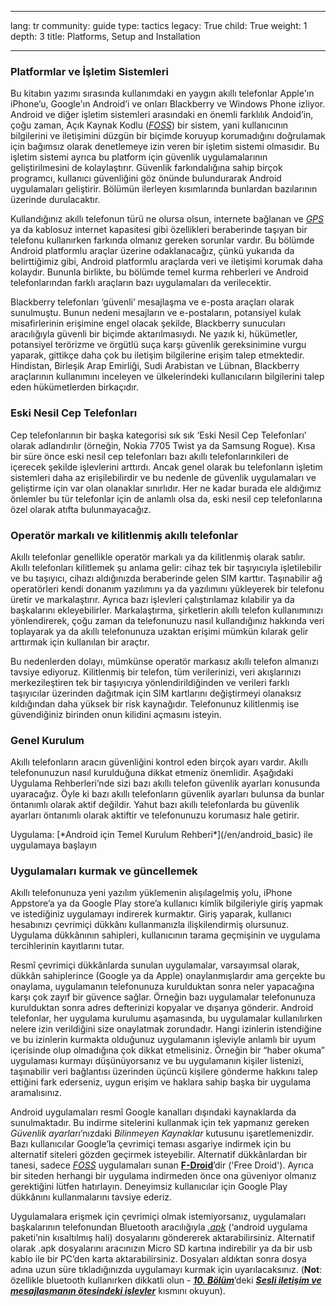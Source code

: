 

---

lang: tr
community: guide
type: tactics
legacy: True
child: True
weight: 1
depth: 3
title: Platforms, Setup and Installation

---

### Platformlar ve İşletim Sistemleri ###

Bu kitabın yazımı sırasında kullanımdaki en yaygın akıllı telefonlar Apple'ın iPhone’u, Google'ın Android’i ve onları Blackberry ve Windows Phone izliyor. Android ve diğer işletim sistemleri arasındaki en önemli farklılık Andoid’in, çoğu zaman, Açık Kaynak Kodlu ([*FOSS*](/tr/Glossary#FOSS)) bir sistem, yani kullanıcının bilgilerini ve iletişimini düzgün bir biçimde koruyup korumadığını doğrulamak için bağımsız olarak denetlemeye izin veren bir işletim sistemi olmasıdır. Bu işletim sistemi ayrıca bu platform için güvenlik uygulamalarının geliştirilmesini de kolaylaştırır. Güvenlik farkındalığına sahip birçok programcı, kullanıcı güvenliğini göz önünde bulundurarak Android uygulamaları geliştirir. Bölümün ilerleyen kısımlarında bunlardan bazılarının üzerinde durulacaktır. 

Kullandığınız akıllı telefonun türü ne olursa olsun, internete bağlanan ve [*GPS*](/tr/glossary#GPS) ya da kablosuz internet kapasitesi gibi özellikleri beraberinde taşıyan bir telefonu kullanırken farkında olmanız gereken sorunlar vardır. Bu bölümde Android platformlu araçlar üzerine odaklanacağız, çünkü yukarıda da belirttiğimiz gibi, Android platformlu araçlarda veri ve iletişimi korumak daha kolaydır. Bununla birlikte, bu bölümde temel kurma rehberleri ve Android telefonlarından farklı araçların bazı uygulamaları da verilecektir.

Blackberry telefonları ‘güvenli’ mesajlaşma ve e-posta araçları olarak sunulmuştu. Bunun nedeni mesajların ve e-postaların, potansiyel kulak misafirlerinin erişimine engel olacak şekilde, Blackberry sunucuları aracılığıyla güvenli bir biçimde aktarılmasıydı. Ne yazık ki, hükümetler, potansiyel terörizme ve örgütlü suça karşı güvenlik gereksinimine vurgu yaparak, gittikçe daha çok bu iletişim bilgilerine erişim talep etmektedir. Hindistan, Birleşik Arap Emirliği, Sudi Arabistan ve Lübnan, Blackberry araçlarının kullanımını inceleyen ve ülkelerindeki kullanıcıların bilgilerini talep eden hükümetlerden birkaçıdır.

### Eski Nesil Cep Telefonları ###

Cep telefonlarının bir başka kategorisi sık sık ‘Eski Nesil Cep Telefonları’ olarak adlandırılır (örneğin, Nokia 7705 Twist ya da Samsung Rogue). Kısa bir süre önce eski nesil cep telefonları bazı akıllı telefonlarınkileri de içerecek şekilde işlevlerini arttırdı. Ancak genel olarak bu telefonların işletim sistemleri daha az erişilebilirdir ve bu nedenle de güvenlik uygulamaları ve geliştirme için var olan olanaklar sınırlıdır. Her ne kadar burada ele aldığımız önlemler bu tür telefonlar için de anlamlı olsa da, eski nesil cep telefonlarına özel olarak atıfta bulunmayacağız.

### Operatör markalı ve kilitlenmiş akıllı telefonlar ###

Akıllı telefonlar genellikle operatör markalı ya da kilitlenmiş olarak satılır. Akıllı telefonları kilitlemek şu anlama gelir: cihaz tek bir taşıyıcıyla işletilebilir ve bu taşıyıcı, cihazı aldığınızda beraberinde gelen SIM karttır. Taşınabilir ağ operatörleri kendi donanım yazılımını ya da yazılımını yükleyerek bir telefonu üretir ve markalaştırır. Ayrıca bazı işlevleri çalıştırılamaz kılabilir ya da başkalarını ekleyebilirler. Markalaştırma, şirketlerin akıllı telefon kullanımınızı yönlendirerek, çoğu zaman da telefonunuzu nasıl kullandığınız hakkında veri toplayarak ya da akıllı telefonunuza uzaktan erişimi mümkün kılarak gelir arttırmak için kullanılan bir araçtır.

Bu nedenlerden dolayı, mümkünse operatör markasız akıllı telefon almanızı tavsiye ediyoruz. Kilitlenmiş bir telefon, tüm verilerinizi, veri akışlarınızı merkezileştiren tek bir taşıyıcıya yönlendirildiğinden ve verileri farklı taşıyıcılar üzerinden dağıtmak için SIM kartlarını değiştirmeyi olanaksız kıldığından daha yüksek bir risk kaynağıdır. Telefonunuz kilitlenmiş ise güvendiğiniz birinden onun kilidini açmasını isteyin.

### Genel Kurulum ###

Akıllı telefonların aracın güvenliğini kontrol eden birçok ayarı vardır. Akıllı telefonunuzun nasıl kurulduğuna dikkat etmeniz önemlidir. Aşağıdaki Uygulama Rehberleri’nde sizi bazı akıllı telefon güvenlik ayarları konusunda uyaracağız. Öyle ki bazı akıllı telefonların güvenlik ayarları bulunsa da bunlar öntanımlı olarak aktif değildir. Yahut bazı akıllı telefonlarda bu güvenlik ayarları öntanımlı olarak aktiftir ve telefonunuzu korumasız hale getirir.

<div class=getstarted markdown=1>
Uygulama: [*Android için Temel Kurulum Rehberi*](/en/android_basic) ile uygulamaya başlayın
</div>


### Uygulamaları kurmak ve güncellemek ###

Akıllı telefonunuza yeni yazılım yüklemenin alışılagelmiş yolu, iPhone Appstore’a ya da Google Play store’a kullanıcı kimlik bilgileriyle giriş yapmak ve istediğiniz uygulamayı indirerek kurmaktır. Giriş yaparak, kullanıcı hesabınızı çevrimiçi dükkânı kullanmanızla ilişkilendirmiş olursunuz. Uygulama dükkânının sahipleri, kullanıcının tarama geçmişinin ve uygulama tercihlerinin kayıtlarını tutar.

Resmî  çevrimiçi dükkânlarda sunulan uygulamalar, varsayımsal olarak, dükkân sahiplerince (Google ya da Apple) onaylanmışlardır ama gerçekte bu onaylama, uygulamanın telefonunuza kurulduktan sonra neler yapacağına karşı çok zayıf bir güvence sağlar. Örneğin bazı uygulamalar telefonunuza kurulduktan sonra adres defterinizi kopyalar ve dışarıya gönderir. Android telefonlar, her uygulama kurulumu aşamasında, bu uygulamalar kullanılırken nelere izin verildiğini size onaylatmak zorundadır. Hangi izinlerin istendiğine ve bu izinlerin kurmakta olduğunuz uygulamanın işleviyle anlamlı bir uyum içerisinde olup olmadığına çok dikkat etmelisiniz. Örneğin bir “haber okuma” uygulaması kurmayı düşünüyorsanız ve bu uygulamanın kişiler listenizi, taşınabilir veri bağlantısı üzerinden üçüncü kişilere gönderme hakkını talep ettiğini fark ederseniz, uygun erişim ve haklara sahip başka bir uygulama aramalısınız.

Android uygulamaları resmî Google kanalları dışındaki kaynaklarda da sunulmaktadır. Bu indirme sitelerini kullanmak için tek yapmanız gereken *Güvenlik ayarları*’nızdaki *Bilinmeyen Kaynaklar* kutusunu işaretlemenizdir. Bazı kullanıcılar Google’la çevrimiçi teması asgariye indirmek için bu alternatif siteleri gözden geçirmek isteyebilir. Alternatif dükkânlardan bir tanesi, sadece [*FOSS*](/tr/glossary#FOSS) uygulamaları sunan [**F-Droid**](http://f-droid.org)’dir ('Free Droid'). Ayrıca bir siteden herhangi bir uygulama indirmeden önce ona güveniyor olmanız gerektiğini lütfen hatırlayın. Deneyimsiz kullanıcılar için Google Play dükkânını kullanmalarını tavsiye ederiz.

Uygulamalara erişmek için çevrimiçi olmak istemiyorsanız, uygulamaları başkalarının telefonundan Bluetooth aracılığıyla [*.apk*](/tr/glossary#apk) (‘android uygulama paketi’nin kısaltılmış hali) dosyalarını göndererek aktarabilirsiniz. Alternatif olarak .apk dosyalarını aracınızın Micro SD kartına indirebilir ya da bir usb kablo ile bir PC’den karta aktarabilirsiniz. Dosyaları aldıktan sonra dosya adına uzun süre tıkladığınızda uygulamayı kurmak için uyarılacaksınız. (**Not**: özellikle bluetooth kullanırken dikkatli olun - [***10. Bölüm***](/tr/chapter-10)’deki [***Sesli iletişim ve mesajlaşmanın ötesindeki işlevler***](/tr/chapter_10_2_4) kısmını okuyun).


